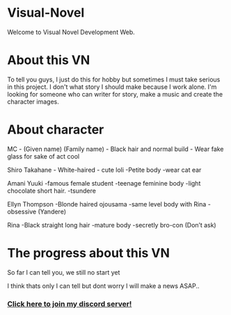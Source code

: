 # Visual-Novel

Welcome to Visual Novel Development Web.

# About this VN

To tell you guys, I just do this for hobby but sometimes I must take serious in this project. I don't what story I should make because I work alone. I'm looking for someone who can writer for story, make a music and create the character images.

# About character
MC  - (Given name) (Family name)
    - Black hair and normal build
    - Wear fake glass for sake of act cool
    
Shiro Takahane  - White-haired 
                - cute loli
                -Petite body
                -wear cat ear

Amani Yuuki   -famous female student
              -teenage feminine body 
              -light chocolate short hair.
              -tsundere

Ellyn Thompson   -Blonde haired ojousama
                 -same level body with Rina
                 -obsessive (Yandere)

Rina    -Black straight long hair
        -mature body 
        -secretly bro-con (Don’t ask)


# The progress about this VN

So far I can tell you, we still no start yet


I think thats only I can tell but dont worry I will make a news ASAP..

 ### [Click here to join my discord server!](https://discord.gg/UTK7ATS)
